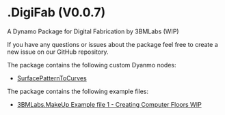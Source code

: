 # .DigiFab (V0.0.7)
A Dynamo Package for Digital Fabrication by 3BMLabs (WIP)

If you have any questions or issues about the package feel free to create a new issue on our GitHub repository.

The package contains the following custom Dyanmo nodes:
  - [SurfacePatternToCurves](https://3bmlabs.github.io/LABS/dynamo/revit/bim/computer/floor/python/2019/10/14/Introducing-SurfacePatternToCurves/ "SurfacePatternToCurves") 

The package contains the following example files:
  - [3BMLabs.MakeUp Example file 1 - Creating Computer Floors WIP](https://3bmlabs.github.io/LABS/dynamo/revit/bim/computer/floor/python/2019/10/14/Introducing-SurfacePatternToCurves/ "SurfacePatternToCurves") 
